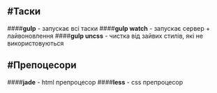#Таски
----------
####**gulp** - запускає всі таски
####**gulp watch** - запускає сервер + лайвоновлення
####**gulp uncss** - чистка від зайвих стилів, які не використовуються

#Препоцесори
-----------
####**jade** - html препроцесор
####**less** - css препроцесор
